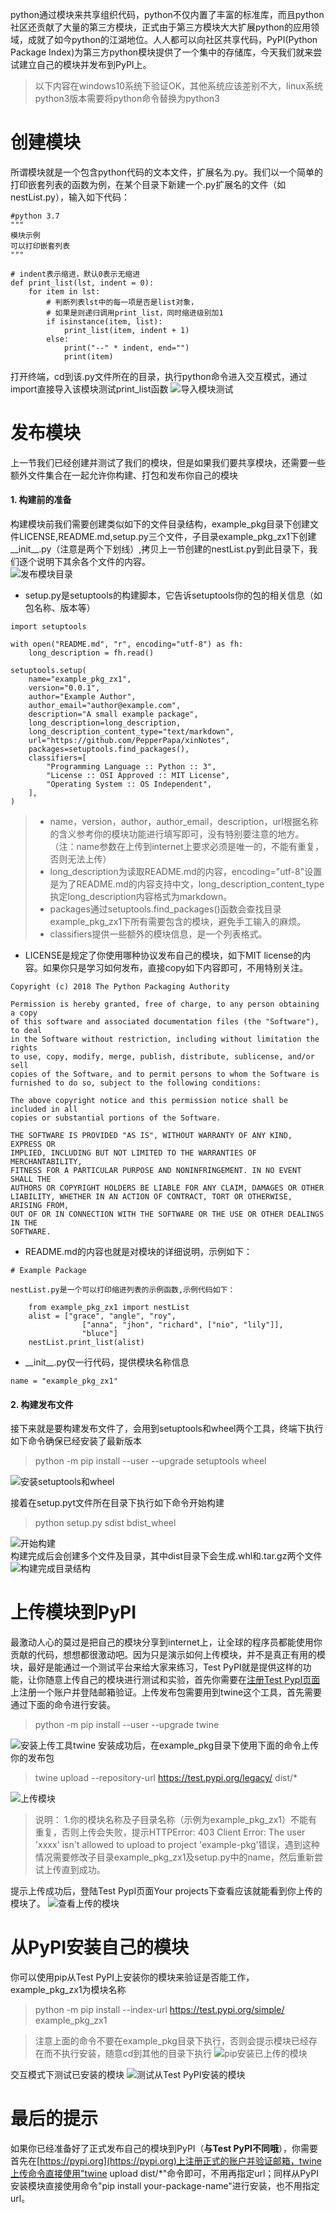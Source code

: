 python通过模块来共享组织代码，python不仅内置了丰富的标准库，而且python社区还贡献了大量的第三方模块，正式由于第三方模块大大扩展python的应用领域，成就了如今python的江湖地位。人人都可以向社区共享代码，PyPI(Python Package Index)为第三方python模块提供了一个集中的存储库，今天我们就来尝试建立自己的模块并发布到PyPI上。
> 以下内容在windows10系统下验证OK，其他系统应该差别不大，linux系统python3版本需要将python命令替换为python3
# 创建模块
所谓模块就是一个包含python代码的文本文件，扩展名为.py。我们以一个简单的打印嵌套列表的函数为例，在某个目录下新建一个.py扩展名的文件（如nestList.py），输入如下代码：
```
#python 3.7
"""
模块示例
可以打印嵌套列表
"""

# indent表示缩进，默认0表示无缩进
def print_list(lst, indent = 0):
    for item in lst:
        # 判断列表lst中的每一项是否是list对象，
        # 如果是则递归调用print_list，同时缩进级别加1
        if isinstance(item, list):   
            print_list(item, indent + 1)
        else:
            print("--" * indent, end="")
            print(item)
```
打开终端，cd到该.py文件所在的目录，执行python命令进入交互模式，通过import直接导入该模块测试print_list函数
![导入模块测试](交互模式测试导入模块.png)

# 发布模块
上一节我们已经创建并测试了我们的模块，但是如果我们要共享模块，还需要一些额外文件集合在一起允许你构建、打包和发布你自己的模块
#### 1. 构建前的准备
构建模块前我们需要创建类似如下的文件目录结构，example_pkg目录下创建文件LICENSE,README.md,setup.py三个文件，子目录example_pkg_zx1下创建\_\_init\_\_.py（注意是两个下划线）,拷贝上一节创建的nestList.py到此目录下，我们逐个说明下其余各个文件的内容。  
![发布模块目录](构建前文件目录.png)
* setup.py是setuptools的构建脚本，它告诉setuptools你的包的相关信息（如包名称、版本等）
```
import setuptools

with open("README.md", "r", encoding="utf-8") as fh:
    long_description = fh.read()

setuptools.setup(
    name="example_pkg_zx1",
    version="0.0.1",
    author="Example Author",
    author_email="author@example.com",
    description="A small example package",
    long_description=long_description,
    long_description_content_type="text/markdown",
    url="https://github.com/PepperPapa/xinNotes",
    packages=setuptools.find_packages(),
    classifiers=[
        "Programming Language :: Python :: 3",
        "License :: OSI Approved :: MIT License",
        "Operating System :: OS Independent",
    ],
)
```
> * name，version，author，author_email，description，url根据名称的含义参考你的模块功能进行填写即可，没有特别要注意的地方。（注：name参数在上传到internet上要求必须是唯一的，不能有重复，否则无法上传）   
> * long_description为读取README.md的内容，encoding="utf-8"设置是为了README.md的内容支持中文，long_description_content_type执定long_description内容格式为markdown。   
> * packages通过setuptools.find_packages()函数会查找目录example_pkg_zx1下所有需要包含的模块，避免手工输入的麻烦。  
> * classifiers提供一些额外的模块信息，是一个列表格式。  
* LICENSE是规定了你使用哪种协议发布自己的模块，如下MIT license的内容。如果你只是学习如何发布，直接copy如下内容即可，不用特别关注。
```
Copyright (c) 2018 The Python Packaging Authority

Permission is hereby granted, free of charge, to any person obtaining a copy
of this software and associated documentation files (the "Software"), to deal
in the Software without restriction, including without limitation the rights
to use, copy, modify, merge, publish, distribute, sublicense, and/or sell
copies of the Software, and to permit persons to whom the Software is
furnished to do so, subject to the following conditions:

The above copyright notice and this permission notice shall be included in all
copies or substantial portions of the Software.

THE SOFTWARE IS PROVIDED "AS IS", WITHOUT WARRANTY OF ANY KIND, EXPRESS OR
IMPLIED, INCLUDING BUT NOT LIMITED TO THE WARRANTIES OF MERCHANTABILITY,
FITNESS FOR A PARTICULAR PURPOSE AND NONINFRINGEMENT. IN NO EVENT SHALL THE
AUTHORS OR COPYRIGHT HOLDERS BE LIABLE FOR ANY CLAIM, DAMAGES OR OTHER
LIABILITY, WHETHER IN AN ACTION OF CONTRACT, TORT OR OTHERWISE, ARISING FROM,
OUT OF OR IN CONNECTION WITH THE SOFTWARE OR THE USE OR OTHER DEALINGS IN THE
SOFTWARE.
```
* README.md的内容也就是对模块的详细说明，示例如下：  
```
# Example Package

nestList.py是一个可以打印缩进列表的示例函数,示例代码如下：

    from example_pkg_zx1 import nestList
    alist = ["grace", "angle", "roy", 
                ["anna", "jhon", "richard", ["nio", "lily"]], 
                "bluce"]        
    nestList.print_list(alist)
```
* \_\_init\_\_.py仅一行代码，提供模块名称信息
```
name = "example_pkg_zx1"
```

#### 2. 构建发布文件
接下来就是要构建发布文件了，会用到setuptools和wheel两个工具，终端下执行如下命令确保已经安装了最新版本
> python -m pip install --user --upgrade setuptools wheel    

![安装setuptools和wheel](安装setuptools和wheel.png)

接着在setup.pyt文件所在目录下执行如下命令开始构建
> python setup.py sdist bdist_wheel  

![开始构建](开始构建.png)  
构建完成后会创建多个文件及目录，其中dist目录下会生成.whl和.tar.gz两个文件
![构建完成目录结构](构建后文件目录.png)

# 上传模块到PyPI
最激动人心的莫过是把自己的模块分享到internet上，让全球的程序员都能使用你贡献的代码，想想都很激动吧。因为只是演示如何上传模块，并不是真正有用的模块，最好是能通过一个测试平台来给大家来练习，Test PyPI就是提供这样的功能，让你随意上传自己的模块进行测试和实验，首先你需要在[注册Test PypI页面](https://test.pypi.org/account/register/)上注册一个账户并登陆邮箱验证。上传发布包需要用到twine这个工具，首先需要通过下面的命令进行安装。
> python -m pip install --user --upgrade twine

![安装上传工具twine](安装上传工具twine.png)
安装成功后，在example_pkg目录下使用下面的命令上传你的发布包
> twine upload --repository-url https://test.pypi.org/legacy/ dist/*

![上传模块](上传自己的模块.png)
> 说明：
> 1.你的模块名称及子目录名称（示例为example_pkg_zx1）不能有重复，否则上传会失败，提示HTTPError: 403 Client Error: The user 'xxxx' isn't allowed to upload to project 'example-pkg'错误，遇到这种情况需要修改子目录example_pkg_zx1及setup.py中的name，然后重新尝试上传直到成功。

提示上传成功后，登陆Test PypI页面Your projects下查看应该就能看到你上传的模块了。
![查看上传的模块](test_pypi查看上传的模块.png)

# 从PyPI安装自己的模块
你可以使用pip从Test PyPI上安装你的模块来验证是否能工作，example_pkg_zx1为模块名称
> python -m pip install --index-url https://test.pypi.org/simple/ example_pkg_zx1

> 注意上面的命令不要在example_pkg目录下执行，否则会提示模块已经存在而不执行安装，随意cd到其他的目录下执行
![pip安装已上传的模块](从test_pypi安装自己的模块.png)

交互模式下测试已安装的模块
![测试从Test PyPI安装的模块](验证已安装模块.png)

# 最后的提示
如果你已经准备好了正式发布自己的模块到PyPI（**与Test PyPI不同哦**），你需要首先在[https://pypi.org](https://pypi.org)上注册正式的账户并验证邮箱，twine上传命令直接使用"twine upload dist/*"命令即可，不用再指定url；同样从PyPI安装模块直接使用命令"pip install your-package-name"进行安装，也不用指定url。